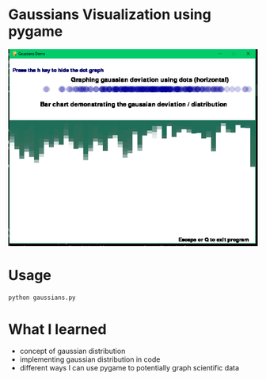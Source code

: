 # Gaussians Visualization using pygame
<img src="https://github.com/jadenhensley/gaussians_pygame/blob/main/screenshot.png">

# Usage
```python gaussians.py```

# What I learned
* concept of gaussian distribution
* implementing gaussian distribution in code
* different ways I can use pygame to potentially graph scientific data
